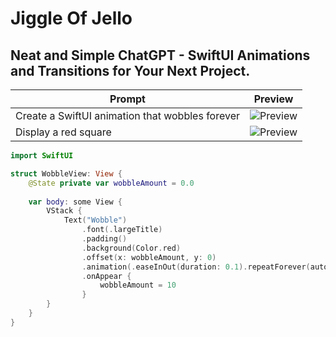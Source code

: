# Jiggle Of Jello
## Neat and Simple ChatGPT - SwiftUI Animations and Transitions for Your Next Project. 

| Prompt | Preview |
|--------|---------|
| Create a SwiftUI animation that wobbles forever | ![Preview](https://via.placeholder.com/100x100) |
| Display a red square | ![Preview](https://via.placeholder.com/100x100) |


```swift
import SwiftUI

struct WobbleView: View {
    @State private var wobbleAmount = 0.0
    
    var body: some View {
        VStack {
            Text("Wobble")
                .font(.largeTitle)
                .padding()
                .background(Color.red)
                .offset(x: wobbleAmount, y: 0)
                .animation(.easeInOut(duration: 0.1).repeatForever(autoreverses: true), value: wobbleAmount)
                .onAppear {
                    wobbleAmount = 10
                }
        }
    }
} 
```







